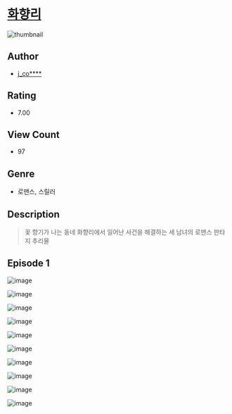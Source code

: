 # [화향리](https://comic.naver.com/challenge/list?titleId=811449)
![thumbnail](https://image-comic.pstatic.net/user_contents_data/challenge_comic/2023/05/25/359002/upload_4123106371030103140_480x623.jpeg)

## Author
- [j_co****](https://comic.naver.com/artistTitle?id=359002)

## Rating
- 7.00

## View Count
- 97

## Genre
- 로맨스, 스릴러

## Description
> 꽃 향기가 나는 동네 화향리에서 일어난 사건을 해결하는 세 남녀의 로맨스 판타지 추리물


## Episode 1
![image](https://image-comic.pstatic.net/user_contents_data/challenge_comic/2023/05/25/359002/upload_3702584761557344818.jpeg)

![image](https://image-comic.pstatic.net/user_contents_data/challenge_comic/2023/05/25/359002/upload_3761740665465548897.jpeg)

![image](https://image-comic.pstatic.net/user_contents_data/challenge_comic/2023/05/25/359002/upload_7075497195505607472.jpeg)

![image](https://image-comic.pstatic.net/user_contents_data/challenge_comic/2023/05/25/359002/upload_7233172850270823265.jpeg)

![image](https://image-comic.pstatic.net/user_contents_data/challenge_comic/2023/05/25/359002/upload_3474866196734961252.jpeg)

![image](https://image-comic.pstatic.net/user_contents_data/challenge_comic/2023/05/25/359002/upload_3486129387654756149.jpeg)

![image](https://image-comic.pstatic.net/user_contents_data/challenge_comic/2023/05/25/359002/upload_3834923269496058979.jpeg)

![image](https://image-comic.pstatic.net/user_contents_data/challenge_comic/2023/05/25/359002/upload_3990531644043977525.jpeg)

![image](https://image-comic.pstatic.net/user_contents_data/challenge_comic/2023/05/25/359002/upload_7018128170593498425.jpeg)

![image](https://image-comic.pstatic.net/user_contents_data/challenge_comic/2023/05/25/359002/upload_3761126029086962787.jpeg)
